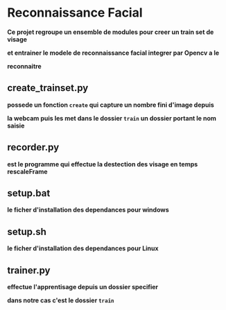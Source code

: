 # Reconnaissance Facial

**Ce projet regroupe un ensemble de modules pour creer un train set de visage**

**et entrainer le modele de reconnaissance facial integrer par Opencv a le**

**reconnaitre**


## create_trainset.py

**possede un fonction ```create``` qui capture un nombre fini d'image depuis**

**la webcam puis les met dans le dossier ```train``` un dossier portant le nom saisie**

## recorder.py

**est le programme qui effectue la destection des visage en temps rescaleFrame**

## setup.bat

**le ficher d'installation des dependances pour windows**

## setup.sh

**le ficher d'installation des dependances pour Linux**

## trainer.py

**effectue l'apprentisage depuis un dossier specifier**

**dans notre cas c'est le dossier ```train```**
